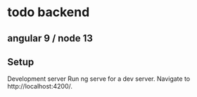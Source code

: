 # todo backend
## angular 9 / node 13
## Setup

Development server
Run ng serve for a dev server. Navigate to http://localhost:4200/. 
